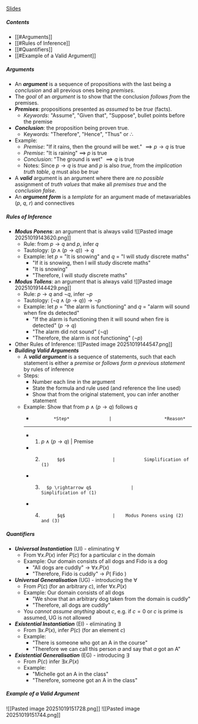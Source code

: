 [Slides](https://ele.exeter.ac.uk/pluginfile.php/5364192/mod_resource/content/1/Handouts_03_2.pdf)


##### Contents
 - [[#Arguments]]
 - [[#Rules of Inference]]
 - [[#Quantifiers]]
 - [[#Example of a Valid Argument]]


##### Arguments
 - An ***argument*** is a sequence of propositions with the last being a *conclusion* and all previous ones being *premises*.
 - The *goal* of an *argument* is to show that the conclusion *follows from* the premises.
 - ***Premises***: propositions presented as *assumed* to be *true* (facts).
	 - *Keywords*: "Assume", "Given that", "Suppose", bullet points before the premise
 - ***Conclusion***: the proposition being proven true.
	 - Keywords: "Therefore", "Hence", "Thus" or $\therefore$
 - Example:
	 - *Premise*: "If it rains, then the ground will be wet." $\implies p \rightarrow q$ is true
	 - *Premise*: "It is raining" $\implies \; p$ is true
	 - *Conclusion*: "The ground is wet" $\implies q$ is true
	 - Notes: Since $p \rightarrow q$ is *true* and $p$ is also *true*, from the *implication truth table*, $q$ must also be *true*
 - A ***valid*** argument is an argument where there are *no possible* assignment of *truth values* that make all *premises true* and the *conclusion false*.
 - An ***argument form*** is a *template* for an argument made of metavariables ($p$, $q$, $r$) and connectives


##### Rules of Inference
 - ***Modus Ponens***: an argument that is always valid 
	![[Pasted image 20251019143620.png]]
	 - Rule: from $p \rightarrow q$ and $p$, infer $q$
	 - Tautology: $(p \land (p \rightarrow q)) \rightarrow q$
	 - Example: let $p$ = "It is snowing" and $q$ = "I will study discrete maths"
		 - "If it is snowing, then I will study discrete maths"
		 - "It is snowing"
		 - "Therefore, I will study discrete maths"
 - ***Modus Tollens***: an argument that is always valid 
	![[Pasted image 20251019144429.png]]
	 - Rule: $p \rightarrow q$ and $¬q$, infer $¬p$
	 - Tautology: $(¬q \land (p \rightarrow q)) \rightarrow ¬p$
	 - Example: let $p$ = "the alarm is functioning" and $q$ = "alarm will sound when fire ds detected"
		 - "If the alarm is functioning then it will sound when fire is detected" ($p \rightarrow q$)
		 - "The alarm did not sound" ($¬q$)
		 - "Therefore, the alarm is not functioning" ($¬p$)
 - Other Rules of Inference: ![[Pasted image 20251019144547.png]]
 - ***Building Valid Arguments***
	 - A ***valid argument*** is a sequence of statements, such that each statement is either a *premise* or *follows form a previous statement* by rules of inference
	 - Steps:
		 - Number each line in the argument
		 - State the formula and rule used (and reference the line used)
		 - Show that from the original statement, you can infer another statement
	 - Example: Show that from $p \land (p \rightarrow q)$ follows $q$
		 -             *Step*               |                    *Reason*
		 - --------------------------------------------------------------
		 - 1.    $p \land (p \rightarrow q)$         |                   Premise
		 - 2.           $p$                  |           Simplification of (1)
		 - 3.       $p \rightarrow q$               |           Simplification of (1)
		 - 4.           $q$                  |    Modus Ponens using (2) and (3)


##### Quantifiers
 - ***Universal Instantiation*** (UI) - eliminating $\forall$
	 - From $\forall x. P(x)$ infer $P(c)$ for a particular $c$ in the domain
	 - Example: Our domain consists of all dogs and Fido is a dog
		 - "All dogs are cuddly" -> $\forall x. P(x)$
		 - "Therefore, Fido is cuddly" -> $P( \text{ Fido } )$
 - ***Universal Generalisation*** (UG) - introducing the $\forall$
	 - From $P(c)$ (for an arbitrary $c$), infer $\forall x. P(x)$
	 - Example: Our domain consists of all dogs
		 - "We show that an arbitrary dog taken from the domain is cuddly"
		 - "Therefore, all dogs are cuddly"
	 - You *cannot assume anything* about $c$, e.g. if $c=0$ or $c$ is prime is assumed, UG is not allowed
 - ***Existential Instantiation*** (EI) - eliminating $\exists$
	 - From $\exists x. P(x)$, infer $P(c)$ (for an element $c$)
	 - Example:
		 - "There is someone who got an A in the course"
		 - "Therefore we can call this person $a$ and say that $a$ got an A"
 - ***Existential Generalisation*** (EG) - introducing $\exists$
	 - From $P(c)$ infer $\exists x. P(x)$
	 - Example:
		 - "Michelle got an A in the class"
		 - "Therefore, someone got an A in the class"


##### Example of a Valid Argument
![[Pasted image 20251019151728.png]]
![[Pasted image 20251019151744.png]]

